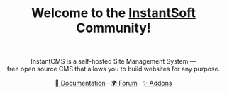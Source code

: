 <h1 align="center">Welcome to the <a href="https://instantcms.io/">InstantSoft</a> Community!</h1><br>

<p align="center">
    InstantCMS is a self-hosted Site Management System —<br>
    free open source CMS that allows you to build websites for any purpose.
</p>

<p align="center">
    <a href="https://docs.instantcms.ru/en">🔨 Documentation</a>
    ·
    <a href="https://instantcms.ru/forum/all">🌍 Forum</a>
    ·
    <a href="https://addons.instantcms.ru/">✨ Addons</a>
</p>
